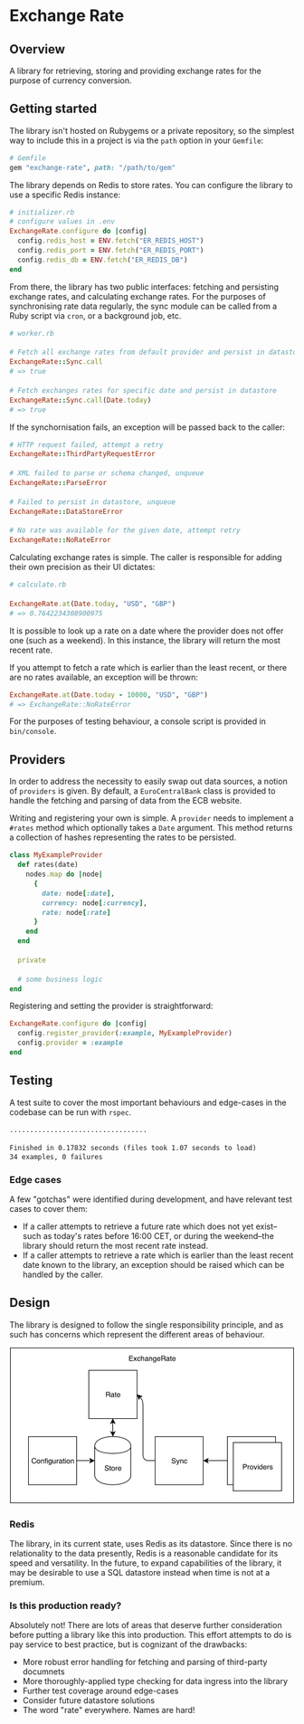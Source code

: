 # Exchange Rate
## Overview
A library for retrieving, storing and providing exchange rates for the purpose of currency conversion.

## Getting started
The library isn't hosted on Rubygems or a private repository, so the simplest way to include this in a project is via the `path` option in your `Gemfile`:

```ruby
# Gemfile
gem "exchange-rate", path: "/path/to/gem"
```

The library depends on Redis to store rates. You can configure the library to use a specific Redis instance:

```ruby
# initializer.rb
# configure values in .env
ExchangeRate.configure do |config|
  config.redis_host = ENV.fetch("ER_REDIS_HOST")
  config.redis_port = ENV.fetch("ER_REDIS_PORT")
  config.redis_db = ENV.fetch("ER_REDIS_DB")
end
```

From there, the library has two public interfaces: fetching and persisting exchange rates, and calculating exchange rates. For the purposes of synchronising rate data regularly, the sync module can be called from a Ruby script via `cron`, or a background job, etc.

```ruby
# worker.rb

# Fetch all exchange rates from default provider and persist in datastore
ExchangeRate::Sync.call
# => true

# Fetch exchanges rates for specific date and persist in datastore
ExchangeRate::Sync.call(Date.today)
# => true
```

If the synchornisation fails, an exception will be passed back to the caller:

```ruby
# HTTP request failed, attempt a retry
ExchangeRate::ThirdPartyRequestError

# XML failed to parse or schema changed, unqueue
ExchangeRate::ParseError

# Failed to persist in datastore, unqueue
ExchangeRate::DataStoreError

# No rate was available for the given date, attempt retry
ExchangeRate::NoRateError
```

Calculating exchange rates is simple. The caller is responsible for adding their own precision as their UI dictates:
```ruby
# calculate.rb

ExchangeRate.at(Date.today, "USD", "GBP")
# => 0.7642234308900975
```

It is possible to look up a rate on a date where the provider does not offer one (such as a weekend). In this instance, the library will return the most recent rate.

If you attempt to fetch a rate which is earlier than the least recent, or there are no rates available, an exception will be thrown:

```ruby
ExchangeRate.at(Date.today - 10000, "USD", "GBP")
# => ExchangeRate::NoRateError
```

For the purposes of testing behaviour, a console script is provided in `bin/console`.

## Providers
In order to address the necessity to easily swap out data sources, a notion of `providers` is given. By default, a `EuroCentralBank` class is provided to handle the fetching and parsing of data from the ECB website.

Writing and registering your own is simple. A `provider` needs to implement a `#rates` method which optionally takes a `Date` argument. This method returns a collection of hashes representing the rates to be persisted.

```ruby
class MyExampleProvider
  def rates(date)
    nodes.map do |node|
      {
        date: node[:date],
        currency: node[:currency],
        rate: node[:rate]
      }
    end
  end

  private

  # some business logic
end

```

Registering and setting the provider is straightforward:

```ruby
ExchangeRate.configure do |config|
  config.register_provider(:example, MyExampleProvider)
  config.provider = :example
end
```

## Testing
A test suite to cover the most important behaviours and edge-cases in the codebase can be run with `rspec`.

```
..................................

Finished in 0.17832 seconds (files took 1.07 seconds to load)
34 examples, 0 failures
```

### Edge cases
A few "gotchas" were identified during development, and have relevant test cases to cover them:

- If a caller attempts to retrieve a future rate which does not yet exist–such as today's rates before 16:00 CET, or during the weekend–the library should return the most recent rate instead.
- If a caller attempts to retrieve a rate which is earlier than the least recent date known to the library, an exception should be raised which can be handled by the caller.

## Design
The library is designed to follow the single responsibility principle, and as such has concerns which represent the different areas of behaviour.

![Architecture diagram](diagram.png)

### Redis
The library, in its current state, uses Redis as its datastore. Since there is no relationality to the data presently, Redis is a reasonable candidate for its speed and versatility. In the future, to expand capabilities of the library, it may be desirable to use a SQL datastore instead when time is not at a premium.

### Is this production ready?
Absolutely not! There are lots of areas that deserve further consideration before putting a library like this into production. This effort attempts to do is pay service to best practice, but is cognizant of the drawbacks:

- More robust error handling for fetching and parsing of third-party documnets
- More thoroughly-applied type checking for data ingress into the library
- Further test coverage around edge-cases
- Consider future datastore solutions
- The word "rate" everywhere. Names are hard!
